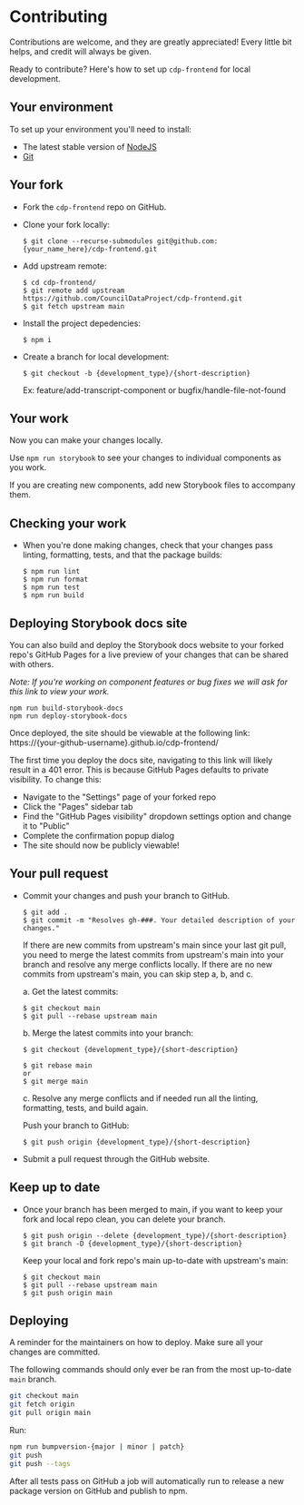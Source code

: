 # Contributing

Contributions are welcome, and they are greatly appreciated! Every little bit
helps, and credit will always be given.

Ready to contribute? Here's how to set up `cdp-frontend` for local development.

## Your environment

To set up your environment you'll need to install:

- The latest stable version of [NodeJS](https://nodejs.org/en/download/) 
- [Git](https://git-scm.com/book/en/v2/Getting-Started-Installing-Git)

## Your fork

- Fork the `cdp-frontend` repo on GitHub.

- Clone your fork locally:
    ```
    $ git clone --recurse-submodules git@github.com:{your_name_here}/cdp-frontend.git
    ```

- Add upstream remote:
    ```
    $ cd cdp-frontend/
    $ git remote add upstream https://github.com/CouncilDataProject/cdp-frontend.git
    $ git fetch upstream main
    ```

- Install the project depedencies:
    ```
    $ npm i
    ```

- Create a branch for local development:
    ```
    $ git checkout -b {development_type}/{short-description}
    ```
    Ex: feature/add-transcript-component or bugfix/handle-file-not-found<br>

## Your work

Now you can make your changes locally.

Use `npm run storybook` to see your changes to individual components as you work. 

If you are creating new components, add new Storybook files to accompany them.

## Checking your work

- When you're done making changes, check that your changes pass linting, formatting,
tests, and that the package builds:
    ```
    $ npm run lint
    $ npm run format
    $ npm run test
    $ npm run build
    ```

## Deploying Storybook docs site

You can also build and deploy the Storybook docs website to your forked repo's GitHub Pages for a live preview of your changes that can be shared with others.

_Note: If you're working on component features or bug fixes we will ask for this link to view your work._

```
npm run build-storybook-docs
npm run deploy-storybook-docs
```

Once deployed, the site should be viewable at the following link: https://{your-github-username}.github.io/cdp-frontend/

The first time you deploy the docs site, navigating to this link will likely result in a 401 error. This is because GitHub Pages defaults to private visibility. To change this:

-   Navigate to the "Settings" page of your forked repo
-   Click the "Pages" sidebar tab
-   Find the "GitHub Pages visibility" dropdown settings option and change it to "Public"
-   Complete the confirmation popup dialog
-   The site should now be publicly viewable!

## Your pull request

- Commit your changes and push your branch to GitHub.
    ```
    $ git add .
    $ git commit -m "Resolves gh-###. Your detailed description of your changes."
    ```
    If there are new commits from upstream's main since your last git pull, you need
    to merge the latest commits from upstream's main into your branch and resolve any
    merge conflicts locally. If there are no new commits from upstream's main, you
    can skip step a, b, and c.

    a. Get the latest commits:
    ```
    $ git checkout main
    $ git pull --rebase upstream main
    ```

    b. Merge the latest commits into your branch:
    ```
    $ git checkout {development_type}/{short-description}

    $ git rebase main
    or
    $ git merge main
    ```

    c. Resolve any merge conflicts and if needed run all the linting, formatting,
    tests, and build again.

    Push your branch to GitHub:
    ```
    $ git push origin {development_type}/{short-description}
    ```


- Submit a pull request through the GitHub website.

## Keep up to date

- Once your branch has been merged to main, if you want to keep your fork and local
repo clean, you can delete your branch.
    ```
    $ git push origin --delete {development_type}/{short-description}
    $ git branch -D {development_type}/{short-description}
    ```

    Keep your local and fork repo's main up-to-date with upstream's main:
    ```
    $ git checkout main
    $ git pull --rebase upstream main
    $ git push origin main
    ```

## Deploying

A reminder for the maintainers on how to deploy.
Make sure all your changes are committed.

The following commands should only ever be ran from the most up-to-date `main` branch.

```bash
git checkout main
git fetch origin
git pull origin main
```

Run:

```bash
npm run bumpversion-{major | minor | patch}
git push
git push --tags
```

After all tests pass on GitHub a job will automatically run to
release a new package version on GitHub and publish to npm.
